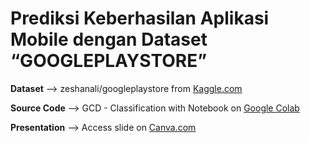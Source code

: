 # Prediksi Keberhasilan Aplikasi Mobile dengan Dataset “GOOGLEPLAYSTORE” 

**Dataset** --> zeshanali/googleplaystore from [Kaggle.com](https://www.kaggle.com/datasets/zeshanali/googleplaystore)

**Source Code** --> GCD - Classification with Notebook on [Google Colab](https://colab.research.google.com/drive/1fFsUcmknTnZh7OJLDh-_mhhfQMQq_nrW?usp=sharing)

**Presentation** --> Access slide on [Canva.com](https://www.canva.com/design/DAGUquLT-v0/CJuGQx1zGkE8e_1RGF2oXg/edit?utm_content=DAGUquLT-v0&utm_campaign=designshare&utm_medium=link2&utm_source=sharebutton)